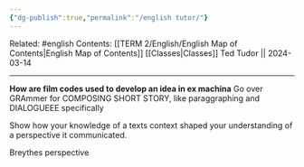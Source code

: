 ```yaml
---
{"dg-publish":true,"permalink":"/english tutor/"}
---
```


Related: #english
Contents: [[TERM 2/English/English Map of Contents\|English Map of Contents]]
[[Classes\|Classes]]
Ted Tudor || 2024-03-14
***
**How are film codes used to develop an idea in ex machina**
Go over GRAmmer for COMPOSING SHORT STORY, like paraggraphing and DIALOGUEEE specifically 


Show how your knowledge of a texts context shaped your understanding of a perspective it communicated. 

Breythes perspective 

